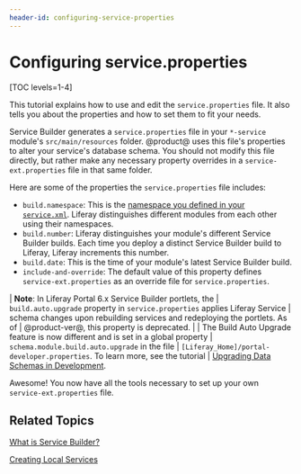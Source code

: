 ```yaml
---
header-id: configuring-service-properties
---
```


# Configuring service.properties

[TOC levels=1-4]

This tutorial explains how to use and edit the `service.properties` file. It
also tells you about the properties and how to set them to fit your needs.

Service Builder generates a `service.properties` file in your `*-service`
module's `src/main/resources` folder. @product@ uses this file's properties
to alter your service's database schema. You should not modify this file
directly, but rather make any necessary property overrides in a
`service-ext.properties` file in that same folder.

Here are some of the properties the `service.properties` file includes:

- `build.namespace`: This is the
  [namespace you defined in your `service.xml`](/docs/7-1/tutorials/-/knowledge_base/t/defining-an-object-relational-map-with-service-builder).
  Liferay distinguishes different modules from each other using their
  namespaces.
- `build.number`: Liferay distinguishes your module's different Service Builder 
  builds. Each time you deploy a distinct Service Builder build to Liferay,
  Liferay increments this number.
- `build.date`: This is the time of your module's latest Service Builder build.
- `include-and-override`: The default value of this property defines
  `service-ext.properties` as an override file for `service.properties`.

| **Note**: In Liferay Portal 6.x Service Builder portlets, the
| `build.auto.upgrade` property in `service.properties` applies Liferay Service
| schema changes upon rebuilding services and redeploying the portlets. As of
| @product-ver@, this property is deprecated.
| 
| The Build Auto Upgrade feature is now different and is set in a global property
| `schema.module.build.auto.upgrade` in the file
| `[Liferay_Home]/portal-developer.properties`. To learn more, see the tutorial
| [Upgrading Data Schemas in Development](/docs/7-1/tutorials/-/knowledge_base/t/upgrading-data-schemas-in-development).

Awesome! You now have all the tools necessary to set up your own
`service-ext.properties` file.

## Related Topics

[What is Service Builder?](/docs/7-1/tutorials/-/knowledge_base/t/what-is-service-builder)

[Creating Local Services](/docs/7-1/tutorials/-/knowledge_base/t/creating-local-services)
